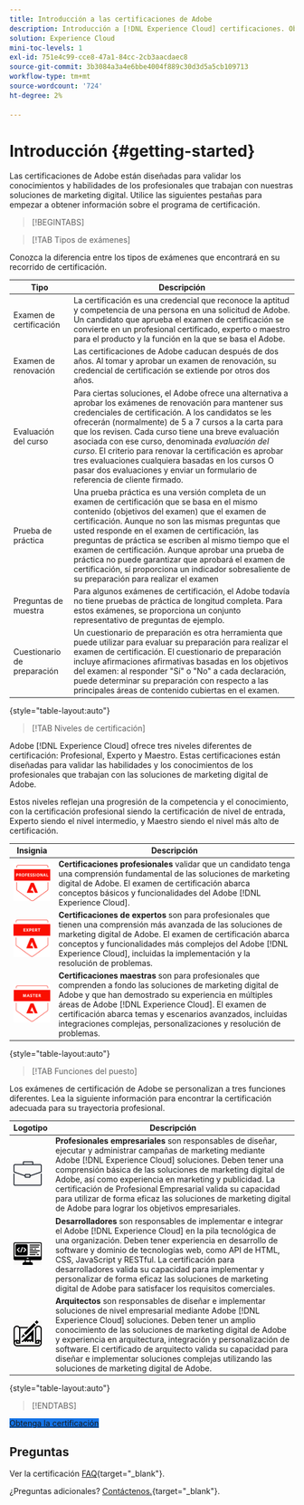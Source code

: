 ```yaml
---
title: Introducción a las certificaciones de Adobe
description: Introducción a [!DNL Experience Cloud] certificaciones. Obtenga información sobre el programa y este sitio web.
solution: Experience Cloud
mini-toc-levels: 1
exl-id: 751e4c99-cce8-47a1-84cc-2cb3aacdaec8
source-git-commit: 3b3084a3a4e6bbe4004f889c30d3d5a5cb109713
workflow-type: tm+mt
source-wordcount: '724'
ht-degree: 2%

---
```


# Introducción  {#getting-started}

Las certificaciones de Adobe están diseñadas para validar los conocimientos y habilidades de los profesionales que trabajan con nuestras soluciones de marketing digital. Utilice las siguientes pestañas para empezar a obtener información sobre el programa de certificación.

>[!BEGINTABS]

>[!TAB Tipos de exámenes]

Conozca la diferencia entre los tipos de exámenes que encontrará en su recorrido de certificación.

| Tipo | Descripción |
| ------- | ------- |
| Examen de certificación | La certificación es una credencial que reconoce la aptitud y competencia de una persona en una solicitud de Adobe. Un candidato que aprueba el examen de certificación se convierte en un profesional certificado, experto o maestro para el producto y la función en la que se basa el Adobe. |
| Examen de renovación | Las certificaciones de Adobe caducan después de dos años. Al tomar y aprobar un examen de renovación, su credencial de certificación se extiende por otros dos años. |
| Evaluación del curso | Para ciertas soluciones, el Adobe ofrece una alternativa a aprobar los exámenes de renovación para mantener sus credenciales de certificación. A los candidatos se les ofrecerán (normalmente) de 5 a 7 cursos a la carta para que los revisen. Cada curso tiene una breve evaluación asociada con ese curso, denominada _evaluación del curso_. El criterio para renovar la certificación es aprobar tres evaluaciones cualquiera basadas en los cursos O pasar dos evaluaciones y enviar un formulario de referencia de cliente firmado. |
| Prueba de práctica | Una prueba práctica es una versión completa de un examen de certificación que se basa en el mismo contenido (objetivos del examen) que el examen de certificación. Aunque no son las mismas preguntas que usted responde en el examen de certificación, las preguntas de práctica se escriben al mismo tiempo que el examen de certificación. Aunque aprobar una prueba de práctica no puede garantizar que aprobará el examen de certificación, sí proporciona un indicador sobresaliente de su preparación para realizar el examen |
| Preguntas de muestra | Para algunos exámenes de certificación, el Adobe todavía no tiene pruebas de práctica de longitud completa. Para estos exámenes, se proporciona un conjunto representativo de preguntas de ejemplo. |
| Cuestionario de preparación | Un cuestionario de preparación es otra herramienta que puede utilizar para evaluar su preparación para realizar el examen de certificación. El cuestionario de preparación incluye afirmaciones afirmativas basadas en los objetivos del examen: al responder &quot;Sí&quot; o &quot;No&quot; a cada declaración, puede determinar su preparación con respecto a las principales áreas de contenido cubiertas en el examen. |

{style="table-layout:auto"}

>[!TAB Niveles de certificación]

Adobe [!DNL Experience Cloud] ofrece tres niveles diferentes de certificación: Profesional, Experto y Maestro. Estas certificaciones están diseñadas para validar las habilidades y los conocimientos de los profesionales que trabajan con las soluciones de marketing digital de Adobe.

Estos niveles reflejan una progresión de la competencia y el conocimiento, con la certificación profesional siendo la certificación de nivel de entrada, Experto siendo el nivel intermedio, y Maestro siendo el nivel más alto de certificación.

| Insignia | Descripción |
| ------- | ------- |
| ![Insignia profesional](/help/certifications/assets/professional-badge-Xsmall.png) | **Certificaciones profesionales** validar que un candidato tenga una comprensión fundamental de las soluciones de marketing digital de Adobe. El examen de certificación abarca conceptos básicos y funcionalidades del Adobe [!DNL Experience Cloud]. |
| ![Distintivo de experto](/help/certifications/assets/expert-badge-Xsmall.png) | **Certificaciones de expertos** son para profesionales que tienen una comprensión más avanzada de las soluciones de marketing digital de Adobe. El examen de certificación abarca conceptos y funcionalidades más complejos del Adobe [!DNL Experience Cloud], incluidas la implementación y la resolución de problemas. |
| ![Insignia maestra](/help/certifications/assets/master-badge-Xsmall.png) | **Certificaciones maestras** son para profesionales que comprenden a fondo las soluciones de marketing digital de Adobe y que han demostrado su experiencia en múltiples áreas de Adobe [!DNL Experience Cloud]. El examen de certificación abarca temas y escenarios avanzados, incluidas integraciones complejas, personalizaciones y resolución de problemas. |

{style="table-layout:auto"}

>[!TAB Funciones del puesto]

Los exámenes de certificación de Adobe se personalizan a tres funciones diferentes. Lea la siguiente información para encontrar la certificación adecuada para su trayectoria profesional.

| Logotipo | Descripción |
| ------- | ------- |
| ![Distintivo de profesional empresarial](/help/certifications/assets/business_practitioner_blk_small.png) | **Profesionales empresariales** son responsables de diseñar, ejecutar y administrar campañas de marketing mediante Adobe [!DNL Experience Cloud] soluciones. Deben tener una comprensión básica de las soluciones de marketing digital de Adobe, así como experiencia en marketing y publicidad. La certificación de Profesional Empresarial valida su capacidad para utilizar de forma eficaz las soluciones de marketing digital de Adobe para lograr los objetivos empresariales. |
| ![Distintivo de desarrollador](/help/certifications/assets/developer_blk_small.png) | **Desarrolladores** son responsables de implementar e integrar el Adobe [!DNL Experience Cloud] en la pila tecnológica de una organización. Deben tener experiencia en desarrollo de software y dominio de tecnologías web, como API de HTML, CSS, JavaScript y RESTful. La certificación para desarrolladores valida su capacidad para implementar y personalizar de forma eficaz las soluciones de marketing digital de Adobe para satisfacer los requisitos comerciales. |
| ![Distintivo de arquitecto](/help/certifications/assets/architect_blk_small.png) | **Arquitectos** son responsables de diseñar e implementar soluciones de nivel empresarial mediante Adobe [!DNL Experience Cloud] soluciones. Deben tener un amplio conocimiento de las soluciones de marketing digital de Adobe y experiencia en arquitectura, integración y personalización de software. El certificado de arquitecto valida su capacidad para diseñar e implementar soluciones complejas utilizando las soluciones de marketing digital de Adobe. |

{style="table-layout:auto"}

<!--

>[!TAB Certification journey]

The Certification Journey Guide is a comprehensive tool designed to provide you with all the information you need to prepare for a certification exam. The guide is divided into three main sections: Get Ready, Get Prepped, and Get Certified.

| Sections | Description |
| ------- | ------- |
|**Get Ready** | Intended to give an overview of the exam, including information about the intended audience, exam details, readiness self-assessment, exam objectives, and scope. This section helps you understand the exam and what you can expect when taking it. The readiness self-assessment is particularly helpful, as it allows you to determine your current level of knowledge and identify areas where you may need to focus your study efforts. |
| **Get Prepped** | Is where you can find training and resources to help you prepare for the exam. This section includes information about and links to study materials and training courses. |
| **Get Certified** | Offers valuable information on how to register for the certification exam, including details about the registration process and available payment methods. In addition, this section also provides a clear overview of the exam process. Look to this section for helpful resources, such as a link to the Adobe Certification Prep Portal for exams that offer practice tests, as well as links to register for certification exams. |

{style="table-layout:auto"}

-->

>[!ENDTABS]

<a href="https://experienceleague.adobe.com/docs/certification/certification/how-to-get-certified.html" target="_blank" class="spectrum-Button spectrum-Button--fill spectrum-Button--accent spectrum-Button--sizeM is-margin-bottom-big-big at-element-click-tracking" style="background-color:#1473E6">

<span class="spectrum-Button-label has-no-wrap">
   Obtenga la certificación
</span>
</a>

## Preguntas

Ver la certificación [FAQ](https://experienceleague.adobe.com/docs/certification/certification/faq.html){target="_blank"}.

¿Preguntas adicionales? [Contáctenos.](mailto:certif@adobe.com){target="_blank"}.
